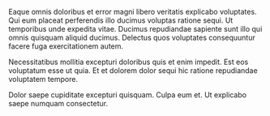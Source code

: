 Eaque omnis doloribus et error magni libero veritatis explicabo voluptates. Qui eum placeat perferendis illo ducimus voluptas ratione sequi. Ut temporibus unde expedita vitae. Ducimus repudiandae sapiente sunt illo qui omnis quisquam aliquid ducimus. Delectus quos voluptates consequuntur facere fuga exercitationem autem.
 Necessitatibus mollitia excepturi doloribus quis et enim impedit. Est eos voluptatum esse ut quia. Et et dolorem dolor sequi hic ratione repudiandae voluptatem tempore.
 Dolor saepe cupiditate excepturi quisquam. Culpa eum et. Ut explicabo saepe numquam consectetur.
